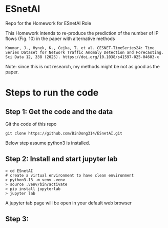 # ESnetAI
Repo for the Homework for ESnetAI Role

This Homework intends to re-produce the prediction of the number of IP flows (Fig. 10) in the paper with alternative methods
```
Koumar, J., Hynek, K., Čejka, T. et al. CESNET-TimeSeries24: Time Series Dataset for Network Traffic Anomaly Detection and Forecasting. Sci Data 12, 338 (2025). https://doi.org/10.1038/s41597-025-04603-x
```
Note: since this is not research, my methods might be not as good as the paper.


# Steps to run the code
## Step 1: Get the code and the data
 Git the code of this repo
```
git clone https://github.com/BinDong314/ESnetAI.git
```
Below step assume python3 is installed.
## Step 2: Install and start jupyter lab
```
> cd ESnetAI
# create a virtual environment to have clean environment
> python3.13 -m venv .venv
> source .venv/bin/activate
> pip install jupyterlab
> jupyter lab
```
A jupyter tab page will be open in your default web browser
## Step 3: 





